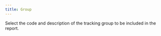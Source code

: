 ```yaml
---
title: Group
---
```



Select the code and description of the tracking group to be included in the report.
